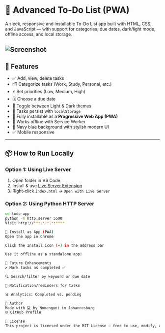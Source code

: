 # 📝 Advanced To-Do List (PWA)

A sleek, responsive and installable To-Do List app built with HTML, CSS, and JavaScript — with support for categories, due dates, dark/light mode, offline access, and local storage.

![Screenshot](screenshot.png)
---

## 🚀 Features

- ✅ Add, view, delete tasks
- 🗂️ Categorize tasks (Work, Study, Personal, etc.)
- ⚡ Set priorities (Low, Medium, High)
- 🗓️ Choose a due date
- 🌙 Toggle between Light & Dark themes
- 💾 Tasks persist with `localStorage`
- 📲 Fully installable as a **Progressive Web App (PWA)**
- 🛜 Works offline with Service Worker
- 🎨 Navy blue background with stylish modern UI
- ✅ Mobile responsive

---

## 📦 How to Run Locally

### Option 1: Using Live Server
1. Open folder in VS Code
2. Install & use [Live Server Extension](https://marketplace.visualstudio.com/items?itemName=ritwickdey.LiveServer)
3. Right-click `index.html` → `Open with Live Server`

### Option 2: Using Python HTTP Server
```bash
cd todo-app
python -m http.server 5500
Visit http://***.*.*.*:****

📱 Install as App (PWA)
Open the app in Chrome

Click the Install icon (+) in the address bar

Use it offline as a standalone app!

🧠 Future Enhancements
✔ Mark tasks as completed ✅

🔍 Search/filter by keyword or due date

🔔 Notification/reminders for tasks

📊 Analytics: Completed vs. pending

👤 Author
Made with 💻 by Nomanguni in Johannesburg
🌐 GitHub Profile

📝 License
This project is licensed under the MIT License — free to use, modify, and share.
